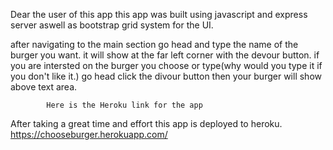 Dear the user of this app this app was built using javascript and express server aswell as bootstrap grid system for the UI.

after navigating to the main section go head and type the name of the burger you want. it will show at the far left corner with the devour button. if you are intersted on the burger you choose or type(why would you type it if you don't like it.) go head click the divour button then your burger will show above text area.



			Here is the Heroku link for the app
After taking a great time and effort this app is deployed to heroku.
		https://chooseburger.herokuapp.com/
